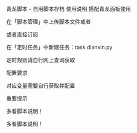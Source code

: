 青龙脚本 - 自用脚本存档
使用说明
搭配青龙面板使用

在「脚本管理」中上传脚本文件或者

或者直接订阅

在「定时任务」中新建任务：task dianxin.py

定时规则请自行网上查询获取

配置要求

对应变量需要自行获取并配置

重要提示

多看脚本说明！

多看脚本说明！
